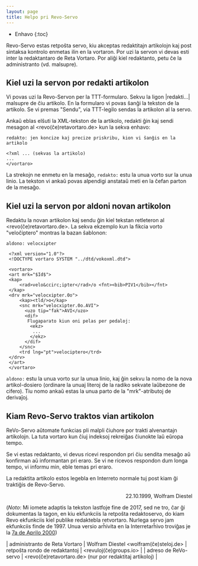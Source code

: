 ```yaml
---
layout: page
title: Helpo pri Revo-Servo
---
```


* Enhavo
{:toc}

Revo-Servo estas retpoŝta servo, kiu akceptas redaktitajn
artikolojn kaj post sintaksa kontrolo enmetas ilin en la
vortaron.
Por uzi la servon vi devas esti inter la redaktantaro de
Reta Vortaro. Por aliĝi kiel redaktanto, petu ĉe la 
administranto (vd. malsupre).

## Kiel uzi la servon por redakti artikolon

Vi povas uzi la Revo-Servon per la TTT-formularo. Sekvu
la ligon |redakti...| malsupre de ĉiu artikolo. En la formularo
vi povas ŝanĝi la tekston de la artikolo. Se vi premas
"Sendu", via TTT-legilo sendas la artikolon al
la servo.

Ankaŭ eblas elŝuti la XML-tekston de la artikolo, redakti
ĝin kaj sendi mesagon al &lt;revo(ĉe)retavortaro.de&gt; kun la sekva enhavo:

```
redakto: jen koncize kaj precize priskribu, kion vi ŝanĝis en la artikolo

<?xml ... (sekvas la artikolo)
...
</vortaro>
```

La strekojn ne enmetu en la mesaĝo, `redakto:` estu la unua
vorto sur la unua linio. La tekston vi ankaŭ povas alpendigi anstataŭ
meti en la ĉefan parton de la mesaĝo.


## Kiel uzi la servon por aldoni novan artikolon


Redaktu la novan artikolon kaj sendu ĝin kiel tekstan retleteron al 
&lt;revo(ĉe)retavortaro.de&gt;. La sekva ekzemplo kun la fikcia vorto "veloĉiptero" 
montras la bazan ŝablonon:

```
aldono: velocxipter

 <?xml version="1.0"?>
 <!DOCTYPE vortaro SYSTEM "../dtd/vokoxml.dtd">

 <vortaro>
 <art mrk="$Id$">
 <kap>
     <rad>velo&ccirc;ipter</rad>/o <fnt><bib>PIV1</bib></fnt>
 </kap>
 <drv mrk="velocxipter.0o">
     <kap><tld/>o</kap>
     <snc mrk="velocxipter.0o.AVI">
       <uzo tip="fak">AVI</uzo>
       <dif>
        Flugaparato kiun oni pelas per pedaloj:
         <ekz>
          ...
         </ekz>
       </dif>
     </snc>
     <trd lng="pt">velociptero</trd>
 </drv>
 </art>
 </vortaro>
```


`aldono:` estu la unua vorto sur la unua linio, kaj ĝin sekvu la nomo 
de la nova artikol-dosiero (ordinare la unuaj literoj de la radiko
sekvate laŭbezone de cifero). Tiu nomo ankaŭ estas la unua parto de la 
"mrk"-atributoj de derivaĵoj.


## Kiam Revo-Servo traktos vian artikolon

ReVo-Servo aŭtomate funkcias pli malpli
ĉiuhore por trakti alvenantajn artikolojn. La tuta vortaro
kun ĉiuj indeksoj rekreiĝas ĉiunokte laŭ eŭropa tempo.

Se vi estas redaktanto, vi devus ricevi respondon pri ĉiu
sendita mesaĝo aŭ konfirman aŭ informantan pri eraro. Se vi
ne ricevos respondon dum longa tempo, vi informu min, eble
temas pri eraro.

La redaktita artikolo estos legebla en Interreto normale
tuj post kiam ĝi traktiĝis de Revo-Servo.

<p align="right">
  22.10.1999, Wolfram Diestel
</p>

  (*Noto*: Mi iomete adaptis la tekston lastfoje fine de 2017, sed ne tro, ĉar ĝi
  dokumentas la tagon, en kiu ekfunkciis la retpoŝta redaktoservo, do kiam Revo ekfunkciis kiel publike redaktebla
  retvortaro. Nurlega servo jam ekfunkciis finde de 1997.  Unua versio arĥivita en la Interretarĥivo troviĝas je la
  <a href="https://web.archive.org/web/20000819043436/http://www.uni-leipzig.de:80/esperanto/voko/revo/">7a de Aprilo 2000</a>)



| administranto de Reta Vortaro | Wolfram Diestel &lt;wolfram(ĉe)steloj.de&gt; 
| retpoŝta rondo de redaktantoj | &lt;revuloj(ĉe)groups.io&gt; |
| adreso de ReVo-servo          | &lt;revo(ĉe)retavortaro.de&gt; (nur por redaktitaj artikoloj) |

